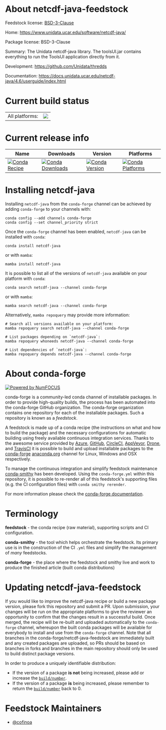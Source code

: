 About netcdf-java-feedstock
===========================

Feedstock license: [BSD-3-Clause](https://github.com/conda-forge/netcdf-java-feedstock/blob/main/LICENSE.txt)

Home: https://www.unidata.ucar.edu/software/netcdf-java/

Package license: BSD-3-Clause

Summary: The Unidata netcdf-java library. The toolsUI.jar contains everything to run the ToolsUI application directly from it.

Development: https://github.com/Unidata/thredds

Documentation: https://docs.unidata.ucar.edu/netcdf-java/4.6/userguide/index.html

Current build status
====================


<table><tr><td>All platforms:</td>
    <td>
      <a href="https://dev.azure.com/conda-forge/feedstock-builds/_build/latest?definitionId=20951&branchName=main">
        <img src="https://dev.azure.com/conda-forge/feedstock-builds/_apis/build/status/netcdf-java-feedstock?branchName=main">
      </a>
    </td>
  </tr>
</table>

Current release info
====================

| Name | Downloads | Version | Platforms |
| --- | --- | --- | --- |
| [![Conda Recipe](https://img.shields.io/badge/recipe-netcdf--java-green.svg)](https://anaconda.org/conda-forge/netcdf-java) | [![Conda Downloads](https://img.shields.io/conda/dn/conda-forge/netcdf-java.svg)](https://anaconda.org/conda-forge/netcdf-java) | [![Conda Version](https://img.shields.io/conda/vn/conda-forge/netcdf-java.svg)](https://anaconda.org/conda-forge/netcdf-java) | [![Conda Platforms](https://img.shields.io/conda/pn/conda-forge/netcdf-java.svg)](https://anaconda.org/conda-forge/netcdf-java) |

Installing netcdf-java
======================

Installing `netcdf-java` from the `conda-forge` channel can be achieved by adding `conda-forge` to your channels with:

```
conda config --add channels conda-forge
conda config --set channel_priority strict
```

Once the `conda-forge` channel has been enabled, `netcdf-java` can be installed with `conda`:

```
conda install netcdf-java
```

or with `mamba`:

```
mamba install netcdf-java
```

It is possible to list all of the versions of `netcdf-java` available on your platform with `conda`:

```
conda search netcdf-java --channel conda-forge
```

or with `mamba`:

```
mamba search netcdf-java --channel conda-forge
```

Alternatively, `mamba repoquery` may provide more information:

```
# Search all versions available on your platform:
mamba repoquery search netcdf-java --channel conda-forge

# List packages depending on `netcdf-java`:
mamba repoquery whoneeds netcdf-java --channel conda-forge

# List dependencies of `netcdf-java`:
mamba repoquery depends netcdf-java --channel conda-forge
```


About conda-forge
=================

[![Powered by
NumFOCUS](https://img.shields.io/badge/powered%20by-NumFOCUS-orange.svg?style=flat&colorA=E1523D&colorB=007D8A)](https://numfocus.org)

conda-forge is a community-led conda channel of installable packages.
In order to provide high-quality builds, the process has been automated into the
conda-forge GitHub organization. The conda-forge organization contains one repository
for each of the installable packages. Such a repository is known as a *feedstock*.

A feedstock is made up of a conda recipe (the instructions on what and how to build
the package) and the necessary configurations for automatic building using freely
available continuous integration services. Thanks to the awesome service provided by
[Azure](https://azure.microsoft.com/en-us/services/devops/), [GitHub](https://github.com/),
[CircleCI](https://circleci.com/), [AppVeyor](https://www.appveyor.com/),
[Drone](https://cloud.drone.io/welcome), and [TravisCI](https://travis-ci.com/)
it is possible to build and upload installable packages to the
[conda-forge](https://anaconda.org/conda-forge) [anaconda.org](https://anaconda.org/)
channel for Linux, Windows and OSX respectively.

To manage the continuous integration and simplify feedstock maintenance
[conda-smithy](https://github.com/conda-forge/conda-smithy) has been developed.
Using the ``conda-forge.yml`` within this repository, it is possible to re-render all of
this feedstock's supporting files (e.g. the CI configuration files) with ``conda smithy rerender``.

For more information please check the [conda-forge documentation](https://conda-forge.org/docs/).

Terminology
===========

**feedstock** - the conda recipe (raw material), supporting scripts and CI configuration.

**conda-smithy** - the tool which helps orchestrate the feedstock.
                   Its primary use is in the construction of the CI ``.yml`` files
                   and simplify the management of *many* feedstocks.

**conda-forge** - the place where the feedstock and smithy live and work to
                  produce the finished article (built conda distributions)


Updating netcdf-java-feedstock
==============================

If you would like to improve the netcdf-java recipe or build a new
package version, please fork this repository and submit a PR. Upon submission,
your changes will be run on the appropriate platforms to give the reviewer an
opportunity to confirm that the changes result in a successful build. Once
merged, the recipe will be re-built and uploaded automatically to the
`conda-forge` channel, whereupon the built conda packages will be available for
everybody to install and use from the `conda-forge` channel.
Note that all branches in the conda-forge/netcdf-java-feedstock are
immediately built and any created packages are uploaded, so PRs should be based
on branches in forks and branches in the main repository should only be used to
build distinct package versions.

In order to produce a uniquely identifiable distribution:
 * If the version of a package **is not** being increased, please add or increase
   the [``build/number``](https://docs.conda.io/projects/conda-build/en/latest/resources/define-metadata.html#build-number-and-string).
 * If the version of a package **is** being increased, please remember to return
   the [``build/number``](https://docs.conda.io/projects/conda-build/en/latest/resources/define-metadata.html#build-number-and-string)
   back to 0.

Feedstock Maintainers
=====================

* [@cofinoa](https://github.com/cofinoa/)

